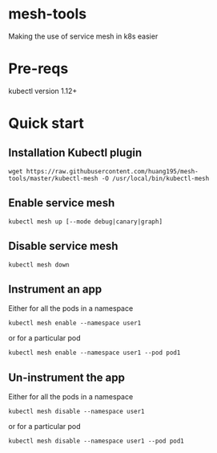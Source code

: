 # mesh-tools

Making the use of service mesh in k8s easier

# Pre-reqs

kubectl version 1.12+

# Quick start

## Installation Kubectl plugin

```
wget https://raw.githubusercontent.com/huang195/mesh-tools/master/kubectl-mesh -O /usr/local/bin/kubectl-mesh
```

## Enable service mesh 

```
kubectl mesh up [--mode debug|canary|graph]
```

## Disable service mesh

```
kubectl mesh down
```

## Instrument an app

Either for all the pods in a namespace

```
kubectl mesh enable --namespace user1
```

or for a particular pod

```
kubectl mesh enable --namespace user1 --pod pod1
```

## Un-instrument the app

Either for all the pods in a namespace
```
kubectl mesh disable --namespace user1
```

or for a particular pod

```
kubectl mesh disable --namespace user1 --pod pod1
```
